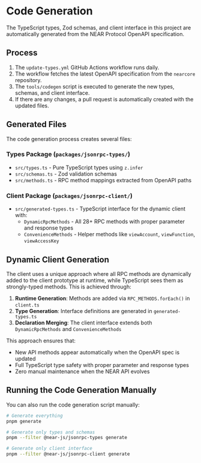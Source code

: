# Code Generation

The TypeScript types, Zod schemas, and client interface in this project are automatically generated from the NEAR Protocol OpenAPI specification.

## Process

1. The `update-types.yml` GitHub Actions workflow runs daily.
2. The workflow fetches the latest OpenAPI specification from the `nearcore` repository.
3. The `tools/codegen` script is executed to generate the new types, schemas, and client interface.
4. If there are any changes, a pull request is automatically created with the updated files.

## Generated Files

The code generation process creates several files:

### Types Package (`packages/jsonrpc-types/`)
- `src/types.ts` - Pure TypeScript types using `z.infer`
- `src/schemas.ts` - Zod validation schemas
- `src/methods.ts` - RPC method mappings extracted from OpenAPI paths

### Client Package (`packages/jsonrpc-client/`)
- `src/generated-types.ts` - TypeScript interface for the dynamic client with:
  - `DynamicRpcMethods` - All 28+ RPC methods with proper parameter and response types
  - `ConvenienceMethods` - Helper methods like `viewAccount`, `viewFunction`, `viewAccessKey`

## Dynamic Client Generation

The client uses a unique approach where all RPC methods are dynamically added to the client prototype at runtime, while TypeScript sees them as strongly-typed methods. This is achieved through:

1. **Runtime Generation**: Methods are added via `RPC_METHODS.forEach()` in `client.ts`
2. **Type Generation**: Interface definitions are generated in `generated-types.ts`
3. **Declaration Merging**: The client interface extends both `DynamicRpcMethods` and `ConvenienceMethods`

This approach ensures that:
- New API methods appear automatically when the OpenAPI spec is updated
- Full TypeScript type safety with proper parameter and response types
- Zero manual maintenance when the NEAR API evolves

## Running the Code Generation Manually

You can also run the code generation script manually:

```bash
# Generate everything
pnpm generate

# Generate only types and schemas
pnpm --filter @near-js/jsonrpc-types generate

# Generate only client interface
pnpm --filter @near-js/jsonrpc-client generate
```
